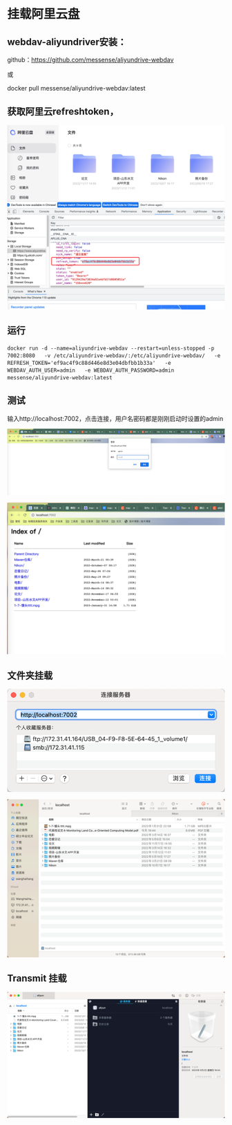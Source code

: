 # 挂载阿里云盘
## webdav-aliyundriver安装：
github：https://github.com/messense/aliyundrive-webdav

或

docker pull messense/aliyundrive-webdav:latest

## 获取阿里云refreshtoken，

![](img/本地挂载阿里云盘/img-2023-03-02-19-47-03.png)

## 运行

`docker run -d --name=aliyundrive-webdav --restart=unless-stopped -p 7002:8080   -v /etc/aliyundrive-webdav/:/etc/aliyundrive-webdav/   -e REFRESH_TOKEN='ef9ac4f9c88d446e8d3e04dbfbb1b33a'   -e WEBDAV_AUTH_USER=admin   -e WEBDAV_AUTH_PASSWORD=admin  messense/aliyundrive-webdav:latest`

## 测试
输入http://localhost:7002，点击连接，用户名密码都是刚刚启动时设置的admin

![](img/本地挂载阿里云盘/img-2023-03-02-19-47-35.png)

![](img/本地挂载阿里云盘/img-2023-03-02-19-47-55.png)

## 文件夹挂载
![](img/本地挂载阿里云盘/img-2023-03-02-19-59-01.png)

![](img/本地挂载阿里云盘/img-2023-03-02-20-00-13.png)

## Transmit 挂载

![](img/本地挂载阿里云盘/img-2023-03-02-20-00-34.png)